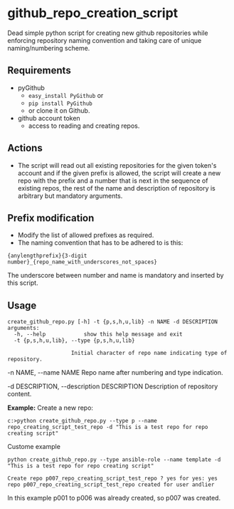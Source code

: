 # github_repo_creation_script
Dead simple python script for creating new github repositories while enforcing repository naming convention and taking care of unique naming/numbering scheme.

## Requirements

* pyGithub
  * `easy_install PyGithub` or
  * `pip install PyGithub`
  * or clone it on Github.
* github account token
  * access to reading and creating repos.

## Actions

* The script will read out all existing repositories for the given token's account and if the given prefix is allowed, the script will create a new repo with the prefix and a number that is next in the sequence of existing repos, the rest of the name and description of repository is arbitrary but mandatory arguments.

## Prefix modification

* Modify the list of allowed prefixes as required.
* The naming convention that has to be adhered to is this:

```shell
{anylengthprefix}{3-digit number}_{repo_name_with_underscores_not_spaces}
```

The underscore between number and name is mandatory and inserted by this script.

## Usage

```shell
create_github_repo.py [-h] -t {p,s,h,u,lib} -n NAME -d DESCRIPTION
arguments:
  -h, --help            show this help message and exit
  -t {p,s,h,u,lib}, --type {p,s,h,u,lib} 
```



                        Initial character of repo name indicating type of repository.

  -n NAME, --name NAME  Repo name after numbering and type indication.

  -d DESCRIPTION, --description DESCRIPTION
                        Description of repository content.

<b>Example:</b>
Create a new repo: 

```shell
c:>python create_github_repo.py --type p --name repo_creating_script_test_repo -d "This is a test repo for repo creating script"
```

Custome example

```shell
python create_github_repo.py --type ansible-role --name template -d "This is a test repo for repo creating script"
```



```shell
Create repo p007_repo_creating_script_test_repo ? yes for yes: yes
repo p007_repo_creating_script_test_repo created for user andlier
```

In this example p001 to p006 was already created, so p007 was created.

